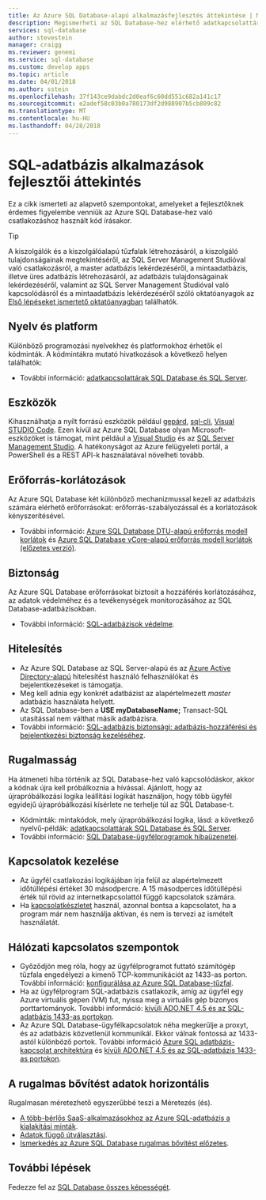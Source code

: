 ```yaml
---
title: Az Azure SQL Database-alapú alkalmazásfejlesztés áttekintése | Microsoft Docs
description: Megismerheti az SQL Database-hez elérhető adatkapcsolattárakat és ajánlott eljárásokat az alkalmazások csatlakoztatásához.
services: sql-database
author: stevestein
manager: craigg
ms.reviewer: genemi
ms.service: sql-database
ms.custom: develop apps
ms.topic: article
ms.date: 04/01/2018
ms.author: sstein
ms.openlocfilehash: 37f143ce9dabdc2d0eaf6c60dd551c682a141c17
ms.sourcegitcommit: e2adef58c03b0a780173df2d988907b5cb809c82
ms.translationtype: MT
ms.contentlocale: hu-HU
ms.lasthandoff: 04/28/2018
---
```

# <a name="sql-database-application-development-overview"></a>SQL-adatbázis alkalmazások fejlesztői áttekintés
Ez a cikk ismerteti az alapvető szempontokat, amelyeket a fejlesztőknek érdemes figyelembe venniük az Azure SQL Database-hez való csatlakozáshoz használt kód írásakor.

> [!TIP]
> A kiszolgálók és a kiszolgálóalapú tűzfalak létrehozásáról, a kiszolgáló tulajdonságainak megtekintéséről, az SQL Server Management Studióval való csatlakozásról, a master adatbázis lekérdezéséről, a mintaadatbázis, illetve üres adatbázis létrehozásáról, az adatbázis tulajdonságainak lekérdezéséről, valamint az SQL Server Management Studióval való kapcsolódásról és a mintaadatbázis lekérdezéséről szóló oktatóanyagok az [Első lépéseket ismertető oktatóanyagban](sql-database-get-started-portal.md) találhatók.
>

## <a name="language-and-platform"></a>Nyelv és platform
Különböző programozási nyelvekhez és platformokhoz érhetők el kódminták. A kódmintákra mutató hivatkozások a következő helyen találhatók: 

* További információ: [adatkapcsolattárak SQL Database és SQL Server](sql-database-libraries.md).

## <a name="tools"></a>Eszközök 
Kihasználhatja a nyílt forrású eszközök például [gepárd](https://github.com/wunderlist/cheetah), [sql-cli](https://www.npmjs.com/package/sql-cli), [Visual STUDIO Code](https://code.visualstudio.com/). Ezen kívül az Azure SQL Database olyan Microsoft-eszközöket is támogat, mint például a [Visual Studio](https://www.visualstudio.com/downloads/) és az [SQL Server Management Studio](https://msdn.microsoft.com/library/ms174173.aspx).  A hatékonyságot az Azure felügyeleti portál, a PowerShell és a REST API-k használatával növelheti tovább.

## <a name="resource-limitations"></a>Erőforrás-korlátozások
Az Azure SQL Database két különböző mechanizmussal kezeli az adatbázis számára elérhető erőforrásokat: erőforrás-szabályozással és a korlátozások kényszerítésével.

* További információ: [Azure SQL Database DTU-alapú erőforrás modell korlátok](sql-database-dtu-resource-limits.md) és [Azure SQL Database vCore-alapú erőforrás modell korlátok (előzetes verzió)](sql-database-vcore-resource-limits.md).

## <a name="security"></a>Biztonság
Az Azure SQL Database erőforrásokat biztosít a hozzáférés korlátozásához, az adatok védelméhez és a tevékenységek monitorozásához az SQL Database-adatbázisokban.

* További információ: [SQL-adatbázisok védelme](sql-database-security-overview.md).

## <a name="authentication"></a>Hitelesítés
* Az Azure SQL Database az SQL Server-alapú és az [Azure Active Directory-alapú](sql-database-aad-authentication.md) hitelesítést használó felhasználókat és bejelentkezéseket is támogatja.
* Meg kell adnia egy konkrét adatbázist az alapértelmezett *master* adatbázis használata helyett.
* Az SQL Database-ben a **USE myDatabaseName;** Transact-SQL utasítással nem válthat másik adatbázisra.
* További információ: [SQL-adatbázis biztonsági: adatbázis-hozzáférési és bejelentkezési biztonság kezeléséhez](sql-database-manage-logins.md).

## <a name="resiliency"></a>Rugalmasság
Ha átmeneti hiba történik az SQL Database-hez való kapcsolódáskor, akkor a kódnak újra kell próbálkoznia a hívással.  Ajánlott, hogy az újrapróbálkozási logika leállítási logikát használjon, hogy több ügyfél egyidejű újrapróbálkozási kísérlete ne terhelje túl az SQL Database-t.

* Kódminták: mintakódok, mely újrapróbálkozási logika, lásd: a következő nyelvű-példák: [adatkapcsolattárak SQL Database és SQL Server](sql-database-libraries.md).
* További információ: [SQL Database-ügyfélprogramok hibaüzenetei](sql-database-develop-error-messages.md).

## <a name="managing-connections"></a>Kapcsolatok kezelése
* Az ügyfél csatlakozási logikájában írja felül az alapértelmezett időtúllépési értéket 30 másodpercre.  A 15 másodperces időtúllépési érték túl rövid az internetkapcsolattól függő kapcsolatok számára.
* Ha [kapcsolatkészletet](http://msdn.microsoft.com/library/8xx3tyca.aspx) használ, azonnal bontsa a kapcsolatot, ha a program már nem használja aktívan, és nem is tervezi az ismételt használatát.

## <a name="network-considerations"></a>Hálózati kapcsolatos szempontok
* Győződjön meg róla, hogy az ügyfélprogramot futtató számítógép tűzfala engedélyezi a kimenő TCP-kommunikációt az 1433-as porton.  További információ: [konfigurálása az Azure SQL Database-tűzfal](sql-database-configure-firewall-settings.md).
* Ha az ügyfélprogram SQL-adatbázis csatlakozik, amíg az ügyfél egy Azure virtuális gépen (VM) fut, nyissa meg a virtuális gép bizonyos porttartományok. További információ: [kívüli ADO.NET 4.5 és az SQL-adatbázis 1433-as portokon](sql-database-develop-direct-route-ports-adonet-v12.md).
* Az Azure SQL Database-ügyfélkapcsolatok néha megkerülje a proxyt, és az adatbázis közvetlenül kommunikál. Ekkor válnak fontossá az 1433-astól különböző portok. További információ [Azure SQL adatbázis-kapcsolat architektúra](sql-database-connectivity-architecture.md) és [kívüli ADO.NET 4.5 és az SQL-adatbázis 1433-as portokon](sql-database-develop-direct-route-ports-adonet-v12.md).

## <a name="data-sharding-with-elastic-scale"></a>A rugalmas bővítést adatok horizontális
Rugalmasan méretezhető egyszerűbbé teszi a Méretezés (és). 

* [A több-bérlős SaaS-alkalmazásokhoz az Azure SQL-adatbázis a kialakítási minták](sql-database-design-patterns-multi-tenancy-saas-applications.md).
* [Adatok függő útválasztási](sql-database-elastic-scale-data-dependent-routing.md).
* [Ismerkedés az Azure SQL Database rugalmas bővítést előzetes](sql-database-elastic-scale-get-started.md).

## <a name="next-steps"></a>További lépések
Fedezze fel az [SQL Database összes képességét](sql-database-technical-overview.md).
